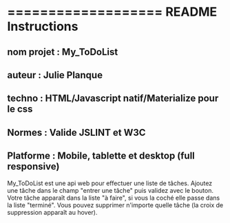 ===================
README Instructions
===================

## nom projet : My_ToDoList
## auteur : Julie Planque
## techno : HTML/Javascript natif/Materialize pour le css
## Normes : Valide JSLINT et W3C 
## Platforme : Mobile, tablette et desktop (full responsive)

My_ToDoList est une api web pour effectuer une liste de tâches.
Ajoutez une tâche dans le champ "entrer une tâche" puis validez avec le bouton.
Votre tâche apparaît dans la liste "à faire", si vous la coché elle passe dans la liste "terminé".
Vous pouvez supprimer n'importe quelle tâche (la croix de suppression apparaît au hover).

